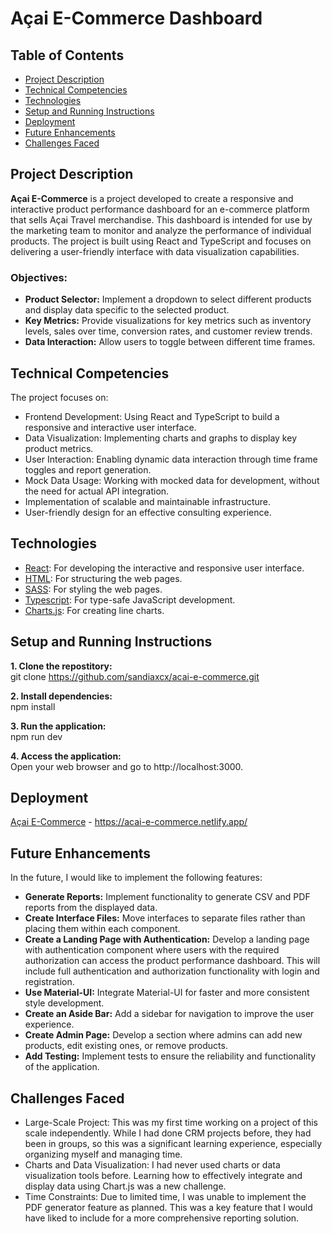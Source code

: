 # Açai E-Commerce Dashboard 

## Table of Contents

- [Project Description](#project-description) 
- [Technical Competencies](#technical-competencies)
- [Technologies](#technologies)
- [Setup and Running Instructions](#setup-and-running-instructions)
- [Deployment](#deployment)
- [Future Enhancements](#future-enhancements)
- [Challenges Faced](#challenges-faced)


## Project Description

**Açai E-Commerce** is a project developed to create a responsive and interactive product performance dashboard for an e-commerce platform that sells Açai Travel merchandise. This dashboard is intended for use by the marketing team to monitor and analyze the performance of individual products. The project is built using React and TypeScript and focuses on delivering a user-friendly interface with data visualization capabilities.

### Objectives:
- **Product Selector:** Implement a dropdown to select different products and display data specific to the selected product.
- **Key Metrics:** Provide visualizations for key metrics such as inventory levels, sales over time, conversion rates, and customer review trends.
- **Data Interaction:** Allow users to toggle between different time frames.

## Technical Competencies

The project focuses on:
- Frontend Development: Using React and TypeScript to build a responsive and interactive user interface.
- Data Visualization: Implementing charts and graphs to display key product metrics.
- User Interaction: Enabling dynamic data interaction through time frame toggles and report generation.
- Mock Data Usage: Working with mocked data for development, without the need for actual API integration.
- Implementation of scalable and maintainable infrastructure.
- User-friendly design for an effective consulting experience.

## Technologies

- [React](https://react.dev/): For developing the interactive and responsive user interface.
- [HTML](https://developer.mozilla.org/en-US/docs/Web/HTML): For structuring the web pages.
- [SASS](https://sass-lang.com/): For styling the web pages.
- [Typescript](https://www.typescriptlang.org/): For type-safe JavaScript development.
- [Charts.js](https://www.chartjs.org/): For creating line charts.

## Setup and Running Instructions

**1. Clone the repostitory:**<br>
  git clone https://github.com/sandiaxcx/acai-e-commerce.git

**2. Install dependencies:**<br>
  npm install

**3. Run the application:**<br>
  npm run dev

**4. Access the application:** <br>
Open your web browser and go to http://localhost:3000.

## Deployment 
[Açai E-Commerce](https://acai-e-commerce.netlify.app/) - https://acai-e-commerce.netlify.app/

## Future Enhancements

In the future, I would like to implement the following features:

- **Generate Reports:** Implement functionality to generate CSV and PDF reports from the displayed data.
- **Create Interface Files:** Move interfaces to separate files rather than placing them within each component.
- **Create a Landing Page with Authentication:** Develop a landing page with authentication component where users with the required authorization can access the product performance dashboard. This will include full authentication and authorization functionality with login and registration.
- **Use Material-UI:** Integrate Material-UI for faster and more consistent style development.
- **Create an Aside Bar:** Add a sidebar for navigation to improve the user experience.
- **Create Admin Page:** Develop a section where admins can add new products, edit existing ones, or remove products.
- **Add Testing:** Implement tests to ensure the reliability and functionality of the application.

## Challenges Faced

- Large-Scale Project: This was my first time working on a project of this scale independently. While I had done CRM projects before, they had been in groups, so this was a significant learning experience, especially organizing myself and managing time.
- Charts and Data Visualization: I had never used charts or data visualization tools before. Learning how to effectively integrate and display data using Chart.js was a new challenge.
- Time Constraints: Due to limited time, I was unable to implement the PDF generator feature as planned. This was a key feature that I would have liked to include for a more comprehensive reporting solution.
